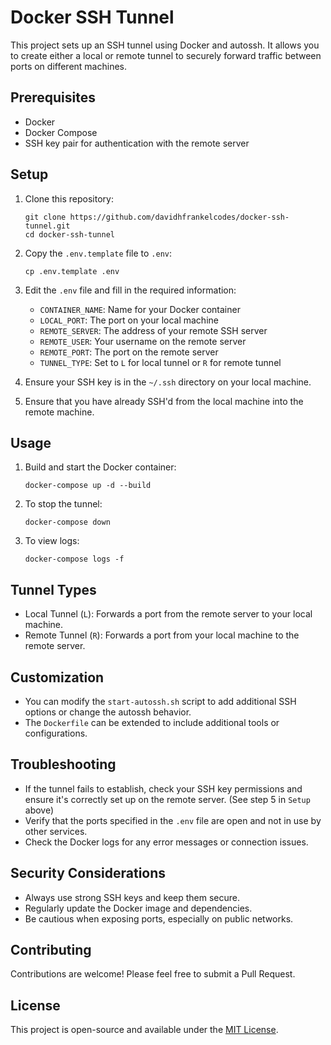
# Docker SSH Tunnel

This project sets up an SSH tunnel using Docker and autossh. It allows you to create either a local or remote tunnel to securely forward traffic between ports on different machines.

## Prerequisites

- Docker
- Docker Compose
- SSH key pair for authentication with the remote server

## Setup

1. Clone this repository:
   ```
   git clone https://github.com/davidhfrankelcodes/docker-ssh-tunnel.git
   cd docker-ssh-tunnel
   ```

2. Copy the `.env.template` file to `.env`:
   ```
   cp .env.template .env
   ```

3. Edit the `.env` file and fill in the required information:
   - `CONTAINER_NAME`: Name for your Docker container
   - `LOCAL_PORT`: The port on your local machine
   - `REMOTE_SERVER`: The address of your remote SSH server
   - `REMOTE_USER`: Your username on the remote server
   - `REMOTE_PORT`: The port on the remote server
   - `TUNNEL_TYPE`: Set to `L` for local tunnel or `R` for remote tunnel

4. Ensure your SSH key is in the `~/.ssh` directory on your local machine.
5. Ensure that you have already SSH'd from the local machine into the remote machine. 

## Usage

1. Build and start the Docker container:
   ```
   docker-compose up -d --build
   ```

2. To stop the tunnel:
   ```
   docker-compose down
   ```

3. To view logs:
   ```
   docker-compose logs -f
   ```

## Tunnel Types

- Local Tunnel (`L`): Forwards a port from the remote server to your local machine.
- Remote Tunnel (`R`): Forwards a port from your local machine to the remote server.

## Customization

- You can modify the `start-autossh.sh` script to add additional SSH options or change the autossh behavior.
- The `Dockerfile` can be extended to include additional tools or configurations.

## Troubleshooting

- If the tunnel fails to establish, check your SSH key permissions and ensure it's correctly set up on the remote server. (See step 5 in `Setup` above)
- Verify that the ports specified in the `.env` file are open and not in use by other services.
- Check the Docker logs for any error messages or connection issues.

## Security Considerations

- Always use strong SSH keys and keep them secure.
- Regularly update the Docker image and dependencies.
- Be cautious when exposing ports, especially on public networks.

## Contributing

Contributions are welcome! Please feel free to submit a Pull Request.

## License

This project is open-source and available under the [MIT License](LICENSE.md).
